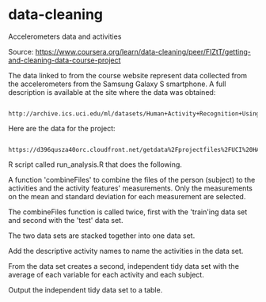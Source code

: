 # data-cleaning

Accelerometers data and activities

Source: https://www.coursera.org/learn/data-cleaning/peer/FIZtT/getting-and-cleaning-data-course-project

The data linked to from the course website represent data collected from the accelerometers from the Samsung Galaxy S smartphone.
A full description is available at the site where the data was obtained:

      http://archive.ics.uci.edu/ml/datasets/Human+Activity+Recognition+Using+Smartphones

Here are the data for the project:

      https://d396qusza40orc.cloudfront.net/getdata%2Fprojectfiles%2FUCI%20HAR%20Dataset.zip



R script called run_analysis.R that does the following.

A function 'combineFiles' to combine the files of the person (subject) to the activities and the activity features' measurements.
Only the measurements on the mean and standard deviation for each measurement are selected.


The combineFiles function is called twice, first with the 'train'ing data set and second with the 'test' data set.

The two data sets are stacked together into one data set.

Add the descriptive activity names to name the activities in the data set.

From the data set creates a second, independent tidy data set with the average of each variable for each activity and each subject.

Output the independent tidy data set to a table.